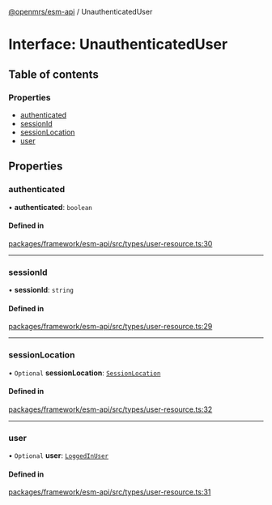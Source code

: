 [@openmrs/esm-api](../API.md) / UnauthenticatedUser

# Interface: UnauthenticatedUser

## Table of contents

### Properties

- [authenticated](UnauthenticatedUser.md#authenticated)
- [sessionId](UnauthenticatedUser.md#sessionid)
- [sessionLocation](UnauthenticatedUser.md#sessionlocation)
- [user](UnauthenticatedUser.md#user)

## Properties

### authenticated

• **authenticated**: `boolean`

#### Defined in

[packages/framework/esm-api/src/types/user-resource.ts:30](https://github.com/openmrs/openmrs-esm-core/blob/master/packages/framework/esm-api/src/types/user-resource.ts#L30)

___

### sessionId

• **sessionId**: `string`

#### Defined in

[packages/framework/esm-api/src/types/user-resource.ts:29](https://github.com/openmrs/openmrs-esm-core/blob/master/packages/framework/esm-api/src/types/user-resource.ts#L29)

___

### sessionLocation

• `Optional` **sessionLocation**: [`SessionLocation`](SessionLocation.md)

#### Defined in

[packages/framework/esm-api/src/types/user-resource.ts:32](https://github.com/openmrs/openmrs-esm-core/blob/master/packages/framework/esm-api/src/types/user-resource.ts#L32)

___

### user

• `Optional` **user**: [`LoggedInUser`](LoggedInUser.md)

#### Defined in

[packages/framework/esm-api/src/types/user-resource.ts:31](https://github.com/openmrs/openmrs-esm-core/blob/master/packages/framework/esm-api/src/types/user-resource.ts#L31)
